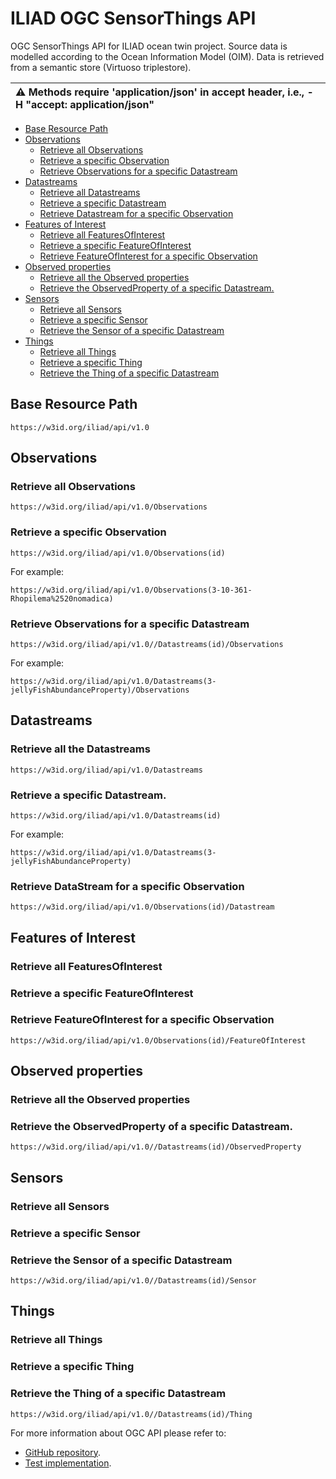 # ILIAD OGC SensorThings API 
OGC SensorThings API for ILIAD ocean twin project.
Source data is modelled according to the Ocean Information Model (OIM).
Data is retrieved from a semantic store (Virtuoso triplestore).

| :warning: Methods require 'application/json' in accept header, i.e., -H "accept: application/json"   |
|:-----------------------------------------------------------------------------------------------------|


- [Base Resource Path](#Base-Resource-Path)
- [Observations](#Observations)
  * [Retrieve all Observations](#Retrieve-all-Observations)
  * [Retrieve a specific Observation](#Retrieve-a-specific-Observation)
  * [Retrieve Observations for a specific Datastream](#Retrieve-Observations-for-a-specific-Datastream)
- [Datastreams](#Datastreams)
  * [Retrieve all Datastreams](#Retrieve-all-Datastreams)
  * [Retrieve a specific Datastream](#Retrieve-a-specific-Datastream)
  * [Retrieve Datastream for a specific Observation](#Retrieve-Datastream-for-a-specific-Observation)
- [Features of Interest](#Features-of-Interest)
  * [Retrieve all FeaturesOfInterest](#Retrieve-all-FeaturesOfInterest)
  * [Retrieve a specific FeatureOfInterest](#Retrieve-a-specific-FeatureOfInterest)
  * [Retrieve FeatureOfInterest for a specific Observation](#Retrieve-FeatureOfInterest-for-a-specific-Observation)
- [Observed properties](#Observed-properties)
  * [Retrieve all the Observed properties](#Retrieve-all-the-Observed-properties)
  * [Retrieve the ObservedProperty of a specific Datastream.](#Retrieve-the-ObservedProperty-of-a-specific-Datastream.)
- [Sensors](#Sensors)
  * [Retrieve all Sensors](#Retrieve-all-Sensors)
  * [Retrieve a specific Sensor](#Retrieve-a-specific-Sensor)
  * [Retrieve the Sensor of a specific Datastream](#Retrieve-the-Sensor-of-a-specific-Datastream)
- [Things](#Things)
  * [Retrieve all Things](#Retrieve-all-Things)
  * [Retrieve a specific Thing](#Retrieve-a-specific-Thing)
  * [Retrieve the Thing of a specific Datastream](#Retrieve-the-Thing-of-a-specific-Datastream)


## Base Resource Path
```
https://w3id.org/iliad/api/v1.0
```
## Observations
### Retrieve all Observations
```
https://w3id.org/iliad/api/v1.0/Observations
```
### Retrieve a specific Observation
```
https://w3id.org/iliad/api/v1.0/Observations(id)
```
For example:
```
https://w3id.org/iliad/api/v1.0/Observations(3-10-361-Rhopilema%2520nomadica)
```
### Retrieve Observations for a specific Datastream
```
https://w3id.org/iliad/api/v1.0//Datastreams(id)/Observations
```
For example:
```
https://w3id.org/iliad/api/v1.0/Datastreams(3-jellyFishAbundanceProperty)/Observations
```

## Datastreams
### Retrieve all the Datastreams
```
https://w3id.org/iliad/api/v1.0/Datastreams
```
### Retrieve a specific Datastream.
```
https://w3id.org/iliad/api/v1.0/Datastreams(id)
```
For example:
```
https://w3id.org/iliad/api/v1.0/Datastreams(3-jellyFishAbundanceProperty)
```
### Retrieve DataStream for a specific Observation
```
https://w3id.org/iliad/api/v1.0/Observations(id)/Datastream
```


## Features of Interest
### Retrieve all FeaturesOfInterest

### Retrieve a specific FeatureOfInterest

### Retrieve FeatureOfInterest for a specific Observation
```
https://w3id.org/iliad/api/v1.0/Observations(id)/FeatureOfInterest
```

## Observed properties
### Retrieve all the Observed properties

### Retrieve the ObservedProperty of a specific Datastream.
```
https://w3id.org/iliad/api/v1.0//Datastreams(id)/ObservedProperty
```

## Sensors
### Retrieve all Sensors

### Retrieve a specific Sensor

### Retrieve the Sensor of a specific Datastream
```
https://w3id.org/iliad/api/v1.0//Datastreams(id)/Sensor
```

## Things
### Retrieve all Things

### Retrieve a specific Thing

### Retrieve the Thing of a specific Datastream
```
https://w3id.org/iliad/api/v1.0//Datastreams(id)/Thing
```


For more information about OGC API please refer to:
* [GitHub repository](https://github.com/opengeospatial/sensorthings).
* [Test implementation](https://developers.sensorup.com/docs/#observations_get).

